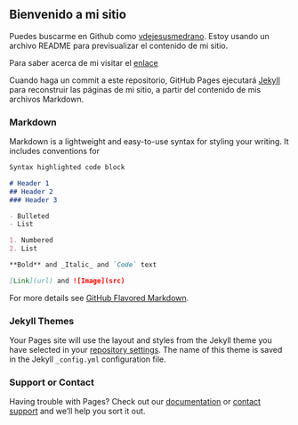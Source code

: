 ## Bienvenido a mi sitio
Puedes buscarme en Github como [vdejesusmedrano](https://github.com/vdejesusmedrano/vdejesusmedrano.github.io). Estoy usando un archivo README para previsualizar el contenido de mi sitio.

Para saber acerca de mi visitar el [enlace](https://github.com/vdejesusmedrano/vdejesusmedrano.github.io/edit/master/about.md)

Cuando haga un commit a este repositorio, GitHub Pages ejecutará [Jekyll](https://jekyllrb.com/) para reconstruir las páginas de mi sitio, a partir del contenido de mis archivos Markdown.

### Markdown

Markdown is a lightweight and easy-to-use syntax for styling your writing. It includes conventions for

```markdown
Syntax highlighted code block

# Header 1
## Header 2
### Header 3

- Bulleted
- List

1. Numbered
2. List

**Bold** and _Italic_ and `Code` text

[Link](url) and ![Image](src)
```

For more details see [GitHub Flavored Markdown](https://guides.github.com/features/mastering-markdown/).

### Jekyll Themes

Your Pages site will use the layout and styles from the Jekyll theme you have selected in your [repository settings](https://github.com/vdejesusmedrano/vdejesusmedrano.github.io/settings). The name of this theme is saved in the Jekyll `_config.yml` configuration file.

### Support or Contact

Having trouble with Pages? Check out our [documentation](https://help.github.com/categories/github-pages-basics/) or [contact support](https://github.com/contact) and we’ll help you sort it out.
